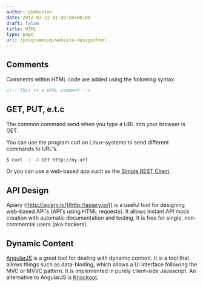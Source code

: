 ```yaml
---
author: gbmhunter
date: 2012-07-22 01:49:50+00:00
draft: false
title: HTML
type: page
url: /programming/website-design/html
---
```


## Comments

Comments within HTML code are added using the following syntax.

```html    
<!-- This is a HTML comment -->
```

## GET, PUT, e.t.c

The common command send when you type a URL into your browser is GET.

You can use the program curl on Linux-systems to send different commands to URL's.

```sh    
$ curl -i -X GET http://my.url
```

Or you can use a web-based app such as the [Simple REST Client](https://chrome.google.com/webstore/detail/simple-rest-client/fhjcajmcbmldlhcimfajhfbgofnpcjmb?utm_source=chrome-ntp-icon).

## API Design

Apiary ([http://apiary.io/](http://apiary.io/)) is a useful tool for designing web-based API's (API's using HTML requests). It allows instant API mock creation with automatic documentation and testing. It is free for single, non-commercial users (aka hackers).

## Dynamic Content

[AngularJS](http://angularjs.org/) is a great tool for dealing with dynamic content. It is a tool that allows things such as data-binding, which allows a UI interface following the MVC or MVVC pattern. It is implemented in purely client-side Javascript. An alternative to AngularJS is [Knockout](http://knockoutjs.com/).